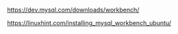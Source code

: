 https://dev.mysql.com/downloads/workbench/

https://linuxhint.com/installing_mysql_workbench_ubuntu/